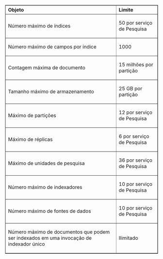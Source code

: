 <table cellspacing="0" border="1">
<tr>
  <th align="left" valign="middle">Objeto</th>
  <th align="left" valign="middle">Limite</th>
</tr>
<tr>
  <td><p>Número máximo de índices</p></td>
  <td><p>50 por serviço de Pesquisa</p></td>
</tr>
<tr>
  <td><p>Número máximo de campos por índice</p></td>
  <td><p>1000</p></td>
</tr>
<tr>
  <td><p>Contagem máxima de documento</p></td>
  <td><p>15 milhões por partição</p></td>
</tr>
<tr>
  <td><p>Tamanho máximo de armazenamento</p></td>
  <td><p>25 GB por partição</p></td>
<tr>
  <td><p>Máximo de partições</p></td>
  <td><p>12 por serviço de Pesquisa</p></td>
</tr>
<tr>
  <td><p>Máximo de réplicas</p></td>
  <td><p>6 por serviço de Pesquisa</p></td>
</tr>
<tr>
  <td><p>Máximo de unidades de pesquisa</p></td>
  <td><p>36 por serviço de Pesquisa</p></td>
</tr>
<tr>
  <td><p>Número máximo de indexadores</p></td>
  <td><p>10 por serviço de Pesquisa</p></td>
</tr>
<tr>
  <td><p>Número máximo de fontes de dados</p></td>
  <td><p>10 por serviço de Pesquisa</p></td>
</tr>
<tr>
  <td><p>Número máximo de documentos que podem ser indexados em uma invocação de indexador único</p></td>
  <td><p>Ilimitado</p></td>
</tr>
</table>

<!---HONumber=July15_HO5-->